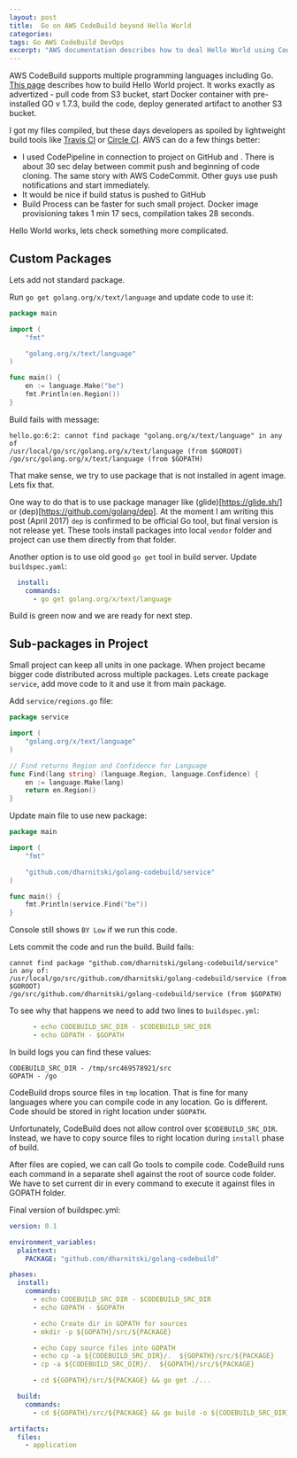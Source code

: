 ```yaml
---
layout: post
title:  Go on AWS CodeBuild beyond Hello World
categories: 
tags: Go AWS CodeBuild DevOps
excerpt: "AWS documentation describes how to deal Hello World using CodeBuild. What will happen if we want to build more sophisticated project? Join me in this post if you want to know."
---
```


AWS CodeBuild supports multiple programming languages including Go. [This page](http://docs.aws.amazon.com/codebuild/latest/userguide/sample-go-hw.html) describes how to build Hello World project. It works exactly as advertized - pull code from S3 bucket, start Docker container with pre-installed GO v 1.7.3, build the code, deploy generated artifact to another S3 bucket.

I got my files compiled, but these days developers as spoiled by lightweight build tools like [Travis CI](https://travis-ci.org/) or [Circle CI](https://circleci.com/). AWS can do a few things better:

*  I used CodePipeline in connection to project on GitHub and . There is about 30 sec delay between commit push and beginning of code cloning. The same story with AWS CodeCommit. Other guys use push notifications and start immediately.
* It would be nice if build status is pushed to GitHub
* Build Process can be faster for such small project. Docker image provisioning takes 1 min 17 secs, compilation takes 28 seconds. 

Hello World works, lets check something more complicated.

## Custom Packages

Lets add not standard package. 

Run `go get golang.org/x/text/language` and update code to use it:  

```go
package main

import (
	"fmt"

	"golang.org/x/text/language"
)

func main() {
	en := language.Make("be")
	fmt.Println(en.Region())
}
```

Build fails with message:

```
hello.go:6:2: cannot find package "golang.org/x/text/language" in any of
/usr/local/go/src/golang.org/x/text/language (from $GOROOT)
/go/src/golang.org/x/text/language (from $GOPATH)
```

That make sense, we try to use package that is not installed in agent image. Lets fix that.

One way to do that is to use package manager like (glide)[https://glide.sh/] or (dep)[https://github.com/golang/dep]. At the moment I am writing this post (April 2017) `dep` is confirmed to be official Go tool, but final version is not release yet. These tools install packages into local `vendor` folder and project can use them directly from that folder.

Another option is to use old good `go get` tool in build server. 
Update `buildspec.yaml`:

```yml
  install: 
    commands:
      - go get golang.org/x/text/language
```
Build is green now and we are ready for next step.

## Sub-packages in Project 

Small project can keep all units in one package. When project became bigger code distributed across multiple packages. Lets create package `service`, add move code to it and use it from main package.

Add `service/regions.go` file:

```go
package service

import (
	"golang.org/x/text/language"
)

// Find returns Region and Confidence for Language
func Find(lang string) (language.Region, language.Confidence) {
	en := language.Make(lang)
	return en.Region()
}
```
Update main file to use new package:

```go
package main

import (
	"fmt"

	"github.com/dharnitski/golang-codebuild/service"
)

func main() {
	fmt.Println(service.Find("be"))
}
```

Console still shows `BY Low` if we run this code.

Lets commit the code and run the build. Build fails:

```
cannot find package "github.com/dharnitski/golang-codebuild/service" in any of: 
/usr/local/go/src/github.com/dharnitski/golang-codebuild/service (from $GOROOT)
/go/src/github.com/dharnitski/golang-codebuild/service (from $GOPATH)
```

To see why that happens we need to add two lines to `buildspec.yml`:

```yml
      - echo CODEBUILD_SRC_DIR - $CODEBUILD_SRC_DIR
      - echo GOPATH - $GOPATH
```      

In build logs you can find these values:

    CODEBUILD_SRC_DIR - /tmp/src469578921/src
    GOPATH - /go

CodeBuild drops source files in `tmp` location. That is fine for many languages where you can compile code in any location. Go is different. Code should be stored in right location under `$GOPATH`.

Unfortunately, CodeBuild does not allow control over `$CODEBUILD_SRC_DIR`. Instead, we have to copy source files to right location during `install` phase of build.

After files are copied, we can call Go tools to compile code. CodeBuild runs each command in a separate shell against the root of source code folder. We have to set current dir in every command to execute it against files in GOPATH folder.

Final version of buildspec.yml:

```yml
version: 0.1

environment_variables:
  plaintext:
    PACKAGE: "github.com/dharnitski/golang-codebuild"

phases:
  install: 
    commands:
      - echo CODEBUILD_SRC_DIR - $CODEBUILD_SRC_DIR
      - echo GOPATH - $GOPATH

      - echo Create dir in GOPATH for sources
      - mkdir -p ${GOPATH}/src/${PACKAGE}

      - echo Copy source files into GOPATH
      - echo cp -a ${CODEBUILD_SRC_DIR}/.  ${GOPATH}/src/${PACKAGE}
      - cp -a ${CODEBUILD_SRC_DIR}/.  ${GOPATH}/src/${PACKAGE}

      - cd ${GOPATH}/src/${PACKAGE} && go get ./...

  build:
    commands:
      - cd ${GOPATH}/src/${PACKAGE} && go build -o ${CODEBUILD_SRC_DIR}/application

artifacts:
  files:
    - application
```

